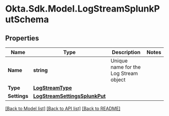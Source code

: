 # Okta.Sdk.Model.LogStreamSplunkPutSchema

## Properties

Name | Type | Description | Notes
------------ | ------------- | ------------- | -------------
**Name** | **string** | Unique name for the Log Stream object | 
**Type** | [**LogStreamType**](LogStreamType.md) |  | 
**Settings** | [**LogStreamSettingsSplunkPut**](LogStreamSettingsSplunkPut.md) |  | 

[[Back to Model list]](../README.md#documentation-for-models) [[Back to API list]](../README.md#documentation-for-api-endpoints) [[Back to README]](../README.md)

